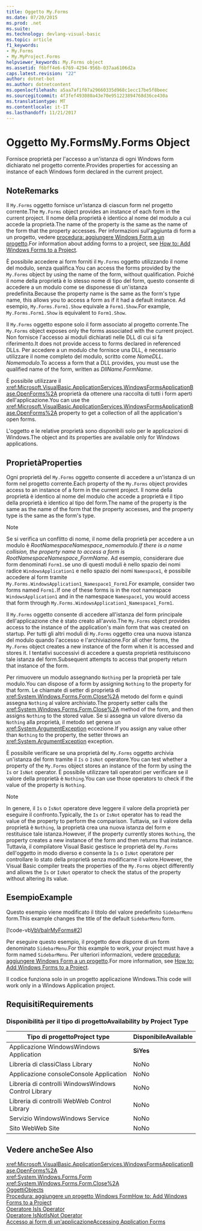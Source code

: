 ```yaml
---
title: Oggetto My.Forms
ms.date: 07/20/2015
ms.prod: .net
ms.suite: 
ms.technology: devlang-visual-basic
ms.topic: article
f1_keywords:
- My.Forms
- My.MyProject.Forms
helpviewer_keywords: My.Forms object
ms.assetid: f6bff4e6-6769-4294-956b-037aa6106d2a
caps.latest.revision: "22"
author: dotnet-bot
ms.author: dotnetcontent
ms.openlocfilehash: a5aa7af1f07a29660335d968c1ecc17be5f8beec
ms.sourcegitcommit: 4f3fef493080a43e70e951223894768d36ce430a
ms.translationtype: MT
ms.contentlocale: it-IT
ms.lasthandoff: 11/21/2017
---
```

# <a name="myforms-object"></a><span data-ttu-id="f47b7-102">Oggetto My.Forms</span><span class="sxs-lookup"><span data-stu-id="f47b7-102">My.Forms Object</span></span>
<span data-ttu-id="f47b7-103">Fornisce proprietà per l'accesso a un'istanza di ogni Windows form dichiarato nel progetto corrente.</span><span class="sxs-lookup"><span data-stu-id="f47b7-103">Provides properties for accessing an instance of each Windows form declared in the current project.</span></span>  
  
## <a name="remarks"></a><span data-ttu-id="f47b7-104">Note</span><span class="sxs-lookup"><span data-stu-id="f47b7-104">Remarks</span></span>  
 <span data-ttu-id="f47b7-105">Il `My.Forms` oggetto fornisce un'istanza di ciascun form nel progetto corrente.</span><span class="sxs-lookup"><span data-stu-id="f47b7-105">The `My.Forms` object provides an instance of each form in the current project.</span></span> <span data-ttu-id="f47b7-106">Il nome della proprietà è identico al nome del modulo a cui accede la proprietà.</span><span class="sxs-lookup"><span data-stu-id="f47b7-106">The name of the property is the same as the name of the form that the property accesses.</span></span> <span data-ttu-id="f47b7-107">Per informazioni sull'aggiunta di form a un progetto, vedere [procedura: aggiungere Windows Form a un progetto](http://msdn.microsoft.com/en-us/3d7bb25f-fd90-47cf-9378-fa0d764686c1).</span><span class="sxs-lookup"><span data-stu-id="f47b7-107">For information about adding forms to a project, see [How to: Add Windows Forms to a Project](http://msdn.microsoft.com/en-us/3d7bb25f-fd90-47cf-9378-fa0d764686c1).</span></span>  
  
 <span data-ttu-id="f47b7-108">È possibile accedere ai form forniti il `My.Forms` oggetto utilizzando il nome del modulo, senza qualifica.</span><span class="sxs-lookup"><span data-stu-id="f47b7-108">You can access the forms provided by the `My.Forms` object by using the name of the form, without qualification.</span></span> <span data-ttu-id="f47b7-109">Poiché il nome della proprietà è lo stesso nome di tipo del form, questo consente di accedere a un modulo come se disponesse di un'istanza predefinita.</span><span class="sxs-lookup"><span data-stu-id="f47b7-109">Because the property name is the same as the form's type name, this allows you to access a form as if it had a default instance.</span></span> <span data-ttu-id="f47b7-110">Ad esempio, `My.Forms.Form1.Show` equivale a `Form1.Show`.</span><span class="sxs-lookup"><span data-stu-id="f47b7-110">For example, `My.Forms.Form1.Show` is equivalent to `Form1.Show`.</span></span>  
  
 <span data-ttu-id="f47b7-111">Il `My.Forms` oggetto espone solo il form associato al progetto corrente.</span><span class="sxs-lookup"><span data-stu-id="f47b7-111">The `My.Forms` object exposes only the forms associated with the current project.</span></span> <span data-ttu-id="f47b7-112">Non fornisce l'accesso ai moduli dichiarati nelle DLL di cui si fa riferimento.</span><span class="sxs-lookup"><span data-stu-id="f47b7-112">It does not provide access to forms declared in referenced DLLs.</span></span> <span data-ttu-id="f47b7-113">Per accedere a un modulo che fornisce una DLL, è necessario utilizzare il nome completo del modulo, scritto come *NomeDLL*. *Nomemodulo*.</span><span class="sxs-lookup"><span data-stu-id="f47b7-113">To access a form that a DLL provides, you must use the qualified name of the form, written as *DllName*.*FormName*.</span></span>  
  
 <span data-ttu-id="f47b7-114">È possibile utilizzare il <xref:Microsoft.VisualBasic.ApplicationServices.WindowsFormsApplicationBase.OpenForms%2A> proprietà da ottenere una raccolta di tutti i form aperti dell'applicazione.</span><span class="sxs-lookup"><span data-stu-id="f47b7-114">You can use the <xref:Microsoft.VisualBasic.ApplicationServices.WindowsFormsApplicationBase.OpenForms%2A> property to get a collection of all the application's open forms.</span></span>  
  
 <span data-ttu-id="f47b7-115">L'oggetto e le relative proprietà sono disponibili solo per le applicazioni di Windows.</span><span class="sxs-lookup"><span data-stu-id="f47b7-115">The object and its properties are available only for Windows applications.</span></span>  
  
## <a name="properties"></a><span data-ttu-id="f47b7-116">Proprietà</span><span class="sxs-lookup"><span data-stu-id="f47b7-116">Properties</span></span>  
 <span data-ttu-id="f47b7-117">Ogni proprietà del `My.Forms` oggetto consente di accedere a un'istanza di un form nel progetto corrente.</span><span class="sxs-lookup"><span data-stu-id="f47b7-117">Each property of the `My.Forms` object provides access to an instance of a form in the current project.</span></span> <span data-ttu-id="f47b7-118">Il nome della proprietà è identico al nome del modulo che accede a proprietà e il tipo della proprietà è identico al tipo del form.</span><span class="sxs-lookup"><span data-stu-id="f47b7-118">The name of the property is the same as the name of the form that the property accesses, and the property type is the same as the form's type.</span></span>  
  
> [!NOTE]
>  <span data-ttu-id="f47b7-119">Se si verifica un conflitto di nome, il nome della proprietà per accedere a un modulo è *RootNamespace*_*Namespace*\_*nomemodulo*.</span><span class="sxs-lookup"><span data-stu-id="f47b7-119">If there is a name collision, the property name to access a form is *RootNamespace*_*Namespace*\_*FormName*.</span></span> <span data-ttu-id="f47b7-120">Ad esempio, considerare due form denominati `Form1.`se uno di questi moduli è nello spazio dei nomi radice `WindowsApplication1` e nello spazio dei nomi `Namespace1`, è possibile accedere al form tramite `My.Forms.WindowsApplication1_Namespace1_Form1`.</span><span class="sxs-lookup"><span data-stu-id="f47b7-120">For example, consider two forms named `Form1.`If one of these forms is in the root namespace `WindowsApplication1` and in the namespace `Namespace1`, you would access that form through `My.Forms.WindowsApplication1_Namespace1_Form1`.</span></span>  
  
 <span data-ttu-id="f47b7-121">Il `My.Forms` oggetto consente di accedere all'istanza del form principale dell'applicazione che è stato creato all'avvio.</span><span class="sxs-lookup"><span data-stu-id="f47b7-121">The `My.Forms` object provides access to the instance of the application's main form that was created on startup.</span></span> <span data-ttu-id="f47b7-122">Per tutti gli altri moduli di `My.Forms` oggetto crea una nuova istanza del modulo quando l'accesso e l'archiviazione.</span><span class="sxs-lookup"><span data-stu-id="f47b7-122">For all other forms, the `My.Forms` object creates a new instance of the form when it is accessed and stores it.</span></span> <span data-ttu-id="f47b7-123">I tentativi successivi di accedere a questa proprietà restituiscono tale istanza del form.</span><span class="sxs-lookup"><span data-stu-id="f47b7-123">Subsequent attempts to access that property return that instance of the form.</span></span>  
  
 <span data-ttu-id="f47b7-124">Per rimuovere un modulo assegnando `Nothing` per la proprietà per tale modulo.</span><span class="sxs-lookup"><span data-stu-id="f47b7-124">You can dispose of a form by assigning `Nothing` to the property for that form.</span></span> <span data-ttu-id="f47b7-125">Le chiamate di setter di proprietà di <xref:System.Windows.Forms.Form.Close%2A> metodo del form e quindi assegna `Nothing` al valore archiviato.</span><span class="sxs-lookup"><span data-stu-id="f47b7-125">The property setter calls the <xref:System.Windows.Forms.Form.Close%2A> method of the form, and then assigns `Nothing` to the stored value.</span></span> <span data-ttu-id="f47b7-126">Se si assegna un valore diverso da `Nothing` alla proprietà, il metodo set genera un <xref:System.ArgumentException> eccezione.</span><span class="sxs-lookup"><span data-stu-id="f47b7-126">If you assign any value other than `Nothing` to the property, the setter throws an <xref:System.ArgumentException> exception.</span></span>  
  
 <span data-ttu-id="f47b7-127">È possibile verificare se una proprietà del `My.Forms` oggetto archivia un'istanza del form tramite il `Is` o `IsNot` operatore.</span><span class="sxs-lookup"><span data-stu-id="f47b7-127">You can test whether a property of the `My.Forms` object stores an instance of the form by using the `Is` or `IsNot` operator.</span></span> <span data-ttu-id="f47b7-128">È possibile utilizzare tali operatori per verificare se il valore della proprietà è `Nothing`.</span><span class="sxs-lookup"><span data-stu-id="f47b7-128">You can use those operators to check if the value of the property is `Nothing`.</span></span>  
  
> [!NOTE]
>  <span data-ttu-id="f47b7-129">In genere, il `Is` o `IsNot` operatore deve leggere il valore della proprietà per eseguire il confronto.</span><span class="sxs-lookup"><span data-stu-id="f47b7-129">Typically, the `Is` or `IsNot` operator has to read the value of the property to perform the comparison.</span></span> <span data-ttu-id="f47b7-130">Tuttavia, se il valore della proprietà è `Nothing`, la proprietà crea una nuova istanza del form e restituisce tale istanza.</span><span class="sxs-lookup"><span data-stu-id="f47b7-130">However, if the property currently stores `Nothing`, the property creates a new instance of the form and then returns that instance.</span></span> <span data-ttu-id="f47b7-131">Tuttavia, il compilatore Visual Basic gestisce le proprietà del `My.Forms` dell'oggetto in modo diverso e consente la `Is` o `IsNot` operatore per controllare lo stato della proprietà senza modificarne il valore.</span><span class="sxs-lookup"><span data-stu-id="f47b7-131">However, the Visual Basic compiler treats the properties of the `My.Forms` object differently and allows the `Is` or `IsNot` operator to check the status of the property without altering its value.</span></span>  
  
## <a name="example"></a><span data-ttu-id="f47b7-132">Esempio</span><span class="sxs-lookup"><span data-stu-id="f47b7-132">Example</span></span>  
 <span data-ttu-id="f47b7-133">Questo esempio viene modificato il titolo del valore predefinito `SidebarMenu` form.</span><span class="sxs-lookup"><span data-stu-id="f47b7-133">This example changes the title of the default `SidebarMenu` form.</span></span>  
  
 [!code-vb[VbVbalrMyForms#2](../../../visual-basic/language-reference/objects/codesnippet/VisualBasic/my-forms-object_1.vb)]  
  
 <span data-ttu-id="f47b7-134">Per eseguire questo esempio, il progetto deve disporre di un form denominato `SidebarMenu`.</span><span class="sxs-lookup"><span data-stu-id="f47b7-134">For this example to work, your project must have a form named `SidebarMenu`.</span></span> <span data-ttu-id="f47b7-135">Per ulteriori informazioni, vedere [procedura: aggiungere Windows Form a un progetto](http://msdn.microsoft.com/en-us/3d7bb25f-fd90-47cf-9378-fa0d764686c1).</span><span class="sxs-lookup"><span data-stu-id="f47b7-135">For more information, see [How to: Add Windows Forms to a Project](http://msdn.microsoft.com/en-us/3d7bb25f-fd90-47cf-9378-fa0d764686c1).</span></span>  
  
 <span data-ttu-id="f47b7-136">Il codice funziona solo in un progetto applicazione Windows.</span><span class="sxs-lookup"><span data-stu-id="f47b7-136">This code will work only in a Windows Application project.</span></span>  
  
## <a name="requirements"></a><span data-ttu-id="f47b7-137">Requisiti</span><span class="sxs-lookup"><span data-stu-id="f47b7-137">Requirements</span></span>  
  
### <a name="availability-by-project-type"></a><span data-ttu-id="f47b7-138">Disponibilità per il tipo di progetto</span><span class="sxs-lookup"><span data-stu-id="f47b7-138">Availability by Project Type</span></span>  
  
|<span data-ttu-id="f47b7-139">Tipo di progetto</span><span class="sxs-lookup"><span data-stu-id="f47b7-139">Project type</span></span>|<span data-ttu-id="f47b7-140">Disponibile</span><span class="sxs-lookup"><span data-stu-id="f47b7-140">Available</span></span>|  
|---|---|  
|<span data-ttu-id="f47b7-141">Applicazione Windows</span><span class="sxs-lookup"><span data-stu-id="f47b7-141">Windows Application</span></span>|<span data-ttu-id="f47b7-142">**Sì**</span><span class="sxs-lookup"><span data-stu-id="f47b7-142">**Yes**</span></span>|  
|<span data-ttu-id="f47b7-143">Libreria di classi</span><span class="sxs-lookup"><span data-stu-id="f47b7-143">Class Library</span></span>|<span data-ttu-id="f47b7-144">No</span><span class="sxs-lookup"><span data-stu-id="f47b7-144">No</span></span>|  
|<span data-ttu-id="f47b7-145">Applicazione console</span><span class="sxs-lookup"><span data-stu-id="f47b7-145">Console Application</span></span>|<span data-ttu-id="f47b7-146">No</span><span class="sxs-lookup"><span data-stu-id="f47b7-146">No</span></span>|  
|<span data-ttu-id="f47b7-147">Libreria di controlli Windows</span><span class="sxs-lookup"><span data-stu-id="f47b7-147">Windows Control Library</span></span>|<span data-ttu-id="f47b7-148">No</span><span class="sxs-lookup"><span data-stu-id="f47b7-148">No</span></span>|  
|<span data-ttu-id="f47b7-149">Libreria di controlli Web</span><span class="sxs-lookup"><span data-stu-id="f47b7-149">Web Control Library</span></span>|<span data-ttu-id="f47b7-150">No</span><span class="sxs-lookup"><span data-stu-id="f47b7-150">No</span></span>|  
|<span data-ttu-id="f47b7-151">Servizio Windows</span><span class="sxs-lookup"><span data-stu-id="f47b7-151">Windows Service</span></span>|<span data-ttu-id="f47b7-152">No</span><span class="sxs-lookup"><span data-stu-id="f47b7-152">No</span></span>|  
|<span data-ttu-id="f47b7-153">Sito Web</span><span class="sxs-lookup"><span data-stu-id="f47b7-153">Web Site</span></span>|<span data-ttu-id="f47b7-154">No</span><span class="sxs-lookup"><span data-stu-id="f47b7-154">No</span></span>|  
  
## <a name="see-also"></a><span data-ttu-id="f47b7-155">Vedere anche</span><span class="sxs-lookup"><span data-stu-id="f47b7-155">See Also</span></span>  
 <xref:Microsoft.VisualBasic.ApplicationServices.WindowsFormsApplicationBase.OpenForms%2A>  
 <xref:System.Windows.Forms.Form>  
 <xref:System.Windows.Forms.Form.Close%2A>  
 [<span data-ttu-id="f47b7-156">Oggetti</span><span class="sxs-lookup"><span data-stu-id="f47b7-156">Objects</span></span>](../../../visual-basic/language-reference/objects/index.md)  
 [<span data-ttu-id="f47b7-157">Procedura: aggiungere un progetto Windows Form</span><span class="sxs-lookup"><span data-stu-id="f47b7-157">How to: Add Windows Forms to a Project</span></span>](http://msdn.microsoft.com/en-us/3d7bb25f-fd90-47cf-9378-fa0d764686c1)  
 [<span data-ttu-id="f47b7-158">Operatore Is</span><span class="sxs-lookup"><span data-stu-id="f47b7-158">Is Operator</span></span>](../../../visual-basic/language-reference/operators/is-operator.md)  
 [<span data-ttu-id="f47b7-159">Operatore IsNot</span><span class="sxs-lookup"><span data-stu-id="f47b7-159">IsNot Operator</span></span>](../../../visual-basic/language-reference/operators/isnot-operator.md)  
 [<span data-ttu-id="f47b7-160">Accesso ai form di un'applicazione</span><span class="sxs-lookup"><span data-stu-id="f47b7-160">Accessing Application Forms</span></span>](../../../visual-basic/developing-apps/programming/accessing-application-forms.md)
